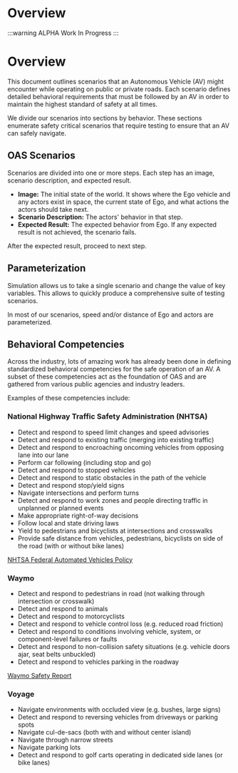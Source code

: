 # Overview

:::warning ALPHA
Work In Progress
:::

# Overview
This document outlines scenarios that an Autonomous Vehicle (AV) might encounter while operating on public or private roads. Each scenario defines detailed behavioral requirements that must be followed by an AV in order to maintain the highest standard of safety at all times.

We divide our scenarios into sections by behavior. These sections enumerate safety critical scenarios that require testing to ensure that an AV can safely navigate.

## OAS Scenarios

Scenarios are divided into one or more steps. Each step has an image, scenario description, and expected result.

* **Image:** The initial state of the world. It shows where the Ego vehicle and any actors exist in space, the current state of Ego, and what actions the actors should take next.
* **Scenario Description:** The actors' behavior in that step.
* **Expected Result:** The expected behavior from Ego. If any expected result is not achieved, the scenario fails.

After the expected result, proceed to next step.

## Parameterization

Simulation allows us to take a single scenario and change the value of key variables. This allows to quickly produce a comprehensive suite of testing scenarios.

In most of our scenarios, speed and/or distance of Ego and actors are parameterized.

## Behavioral Competencies

Across the industry, lots of amazing work has already been done in defining standardized behavioral competencies for the safe operation of an AV. A subset of these competencies act as the foundation of OAS and are gathered from various public agencies and industry leaders.

Examples of these competencies include:

### National Highway Traffic Safety Administration (NHTSA)
* Detect and respond to speed limit changes and speed advisories
* Detect and respond to existing traffic (merging into existing traffic)
* Detect and respond to encroaching oncoming vehicles from opposing lane into our lane
* Perform car following (including stop and go)
* Detect and respond to stopped vehicles
* Detect and respond to static obstacles in the path of the vehicle
* Detect and respond stop/yield signs
* Navigate intersections and perform turns
* Detect and respond to work zones and people directing traffic in unplanned or planned events
* Make appropriate right-of-way decisions
* Follow local and state driving laws
* Yield to pedestrians and bicyclists at intersections and crosswalks
* Provide safe distance from vehicles, pedestrians, bicyclists on side of the road (with or without bike lanes)

[NHTSA Federal Automated Vehicles Policy](https://www.transportation.gov/AV/federal-automated-vehicles-policy-september-2016)

### Waymo
* Detect and respond to pedestrians in road (not walking through intersection or crosswalk)
* Detect and respond to animals
* Detect and respond to motorcyclists
* Detect and respond to vehicle control loss (e.g. reduced road friction)
* Detect and respond to conditions involving vehicle, system, or component-level failures or faults
* Detect and respond to non-collision safety situations (e.g. vehicle doors ajar, seat belts unbuckled)
* Detect and respond to vehicles parking in the roadway

[Waymo Safety Report](https://waymo.com/safety/)

### Voyage
* Navigate environments with occluded view (e.g. bushes, large signs)
* Detect and respond to reversing vehicles from driveways or parking spots
* Navigate cul-de-sacs (both with and without center island)
* Navigate through narrow streets
* Navigate parking lots
* Detect and respond to golf carts operating in dedicated side lanes (or bike lanes)
